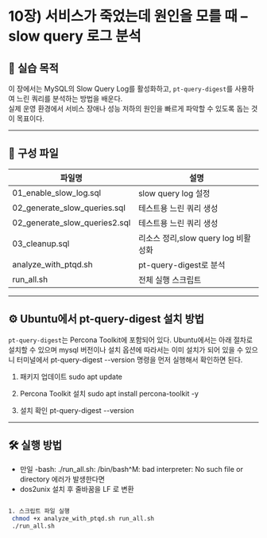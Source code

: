 # 10장) 서비스가 죽었는데 원인을 모를 때 – slow query 로그 분석

## 📌 실습 목적
이 장에서는 MySQL의 Slow Query Log를 활성화하고, `pt-query-digest`를 사용하여 느린 쿼리를 분석하는 방법을 배운다.  
실제 운영 환경에서 서비스 장애나 성능 저하의 원인을 빠르게 파악할 수 있도록 돕는 것이 목표이다.

---

## 📂 구성 파일

| 파일명 | 설명 |
|--------|------|
| 01_enable_slow_log.sql | slow query log 설정 |
| 02_generate_slow_queries.sql | 테스트용 느린 쿼리 생성 |
| 02_generate_slow_queries2.sql | 테스트용 느린 쿼리 생성 |
| 03_cleanup.sql | 리소스 정리,slow query log 비활성화 |
| analyze_with_ptqd.sh | pt-query-digest로 분석 |
| run_all.sh | 전체 실행 스크립트 |

---

## ⚙️ Ubuntu에서 pt-query-digest 설치 방법

`pt-query-digest`는 Percona Toolkit에 포함되어 있다. Ubuntu에서는 아래 절차로 설치할 수 있으며
mysql 버전이나 설치 옵션에 따라서는 이미 설치가 되어 있을 수 있으니 터미널에서 
pt-query-digest --version 명령을 먼저 실행해서 확인하면 된다.

1. 패키지 업데이트
sudo apt update

2. Percona Toolkit 설치
sudo apt install percona-toolkit -y

3. 설치 확인
pt-query-digest --version


---


## 🛠️ 실행 방법

- 만일 -bash: ./run_all.sh: /bin/bash^M: bad interpreter: No such file or directory 에러가 발생한다면
- dos2unix 설치 후 줄바꿈을 LF 로 변환
  
```bash

1. 스크립트 파일 실행
 chmod +x analyze_with_ptqd.sh run_all.sh
 ./run_all.sh



